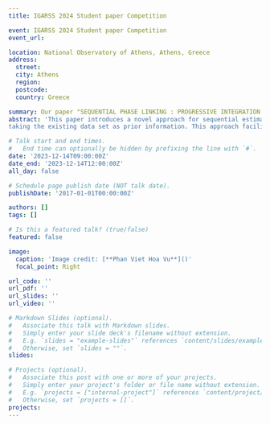 ```yaml
---
title: IGARSS 2024 Student paper Competition 

event: IGARSS 2024 Student paper Competition
event_url:

location: National Observatory of Athens, Athens, Greece
address:
  street: 
  city: Athens
  region: 
  postcode: 
  country: Greece

summary: Our paper "SEQUENTIAL PHASE LINKING : PROGRESSIVE INTEGRATION OF SAR IMAGES FOR OPERATIONAL PHASE ESTIMATION" is selected as one of the 10 Student Paper Competition finalists at IGARSS 2024. 
abstract: 'This paper introduces a novel approach for sequential estimation of the interferometric phase in the context of  long SAR image time series. When newly acquired data arrive, the data set expands and can be partitioned into two distinct blocks. One represents the previous SAR images and the other represents the newly acquired data. The proposed approach (S-MLE-PL) exploits sequential maximum likelihood estimation of the covariance matrix of the whole data set, % in a Bayesian framework,
taking the existing data set as prior information. This approach facilitates the continuous interferometric phase estimation by incorporating the new data into  the previous context. In addition, it presents the advantage of reduced computation time compared to the traditional approaches, making it a more efficient solution for operational displacement estimation.'

# Talk start and end times.
#   End time can optionally be hidden by prefixing the line with `#`.
date: '2023-12-14T09:00:00Z'
date_end: '2023-12-14T12:00:00Z'
all_day: false

# Schedule page publish date (NOT talk date).
publishDate: '2017-01-01T00:00:00Z'

authors: []
tags: []

# Is this a featured talk? (true/false)
featured: false

image:
  caption: 'Image credit: [**Phan Viet Hoa Vu**]()'
  focal_point: Right

url_code: ''
url_pdf: ''
url_slides: ''
url_video: ''

# Markdown Slides (optional).
#   Associate this talk with Markdown slides.
#   Simply enter your slide deck's filename without extension.
#   E.g. `slides = "example-slides"` references `content/slides/example-slides.md`.
#   Otherwise, set `slides = ""`.
slides:

# Projects (optional).
#   Associate this post with one or more of your projects.
#   Simply enter your project's folder or file name without extension.
#   E.g. `projects = ["internal-project"]` references `content/project/deep-learning/index.md`.
#   Otherwise, set `projects = []`.
projects:
---
```


